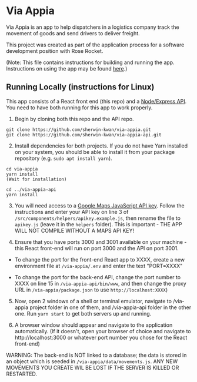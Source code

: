 # Via Appia

Via Appia is an app to help dispatchers in a logistics company track the movement of goods and send drivers to deliver freight.

This project was created as part of the application process for a software development position with Rose Rocket.

(Note: This file contains instructions for building and running the app. Instructions on using the app may be found [here](/FEATURES.md).)

## Running Locally (instructions for Linux)

This app consists of a React front end (this repo) and a [Node/Express API](https://github.com/sherwin-kwan/via-appia-api). You need to have both running for this app to work properly.

1) Begin by cloning both this repo and the API repo. 
```
git clone https://github.com/sherwin-kwan/via-appia.git
git clone https://github.com/sherwin-kwan/via-appia-api.git
```

2) Install dependencies for both projects. If you do not have Yarn installed on your system, you should be able to install it from your package repository (e.g. `sudo apt install yarn`).
```
cd via-appia
yarn install
(Wait for installation)

cd ../via-appia-api
yarn install
```

3) You will need access to a [Google Maps JavaScript API key](https://developers.google.com/maps/documentation/javascript/get-api-key). Follow the instructions and enter your API key on line 3 of `/src/components/helpers/apikey.example.js`, then rename the file to `apikey.js` (leave it in the `helpers` folder). This is important - THE APP WILL NOT COMPILE WITHOUT A MAPS API KEY!

4) Ensure that you have ports 3000 and 3001 available on your machine - this React front-end will run on port 3000 and the API on port 3001. 

- To change the port for the front-end React app to XXXX, create a new environment file at `/via-appia/.env` and enter the text "PORT=XXXX"

- To change the port for the back-end API, change the port number to XXXX on line 15 in `/via-appia-api/bin/www`, and then change the proxy URL in `/via-appia/package.json` to use `http://localhost:XXXX`)

5) Now, open 2 windows of a shell or terminal emulator, navigate to /via-appia project folder in one of them, and /via-appia-api folder in the other one. Run `yarn start` to get both servers up and running.

5) A browser window should appear and navigate to the application automatically. (If it doesn't, open your browser of choice and navigate to http://localhost:3000 or whatever port number you chose for the React front-end)

WARNING: The back-end is NOT linked to a database; the data is stored in an object which is seeded in `/via-appia/data/movements.js`. ANY NEW MOVEMENTS YOU CREATE WIL BE LOST IF THE SERVER IS KILLED OR RESTARTED.